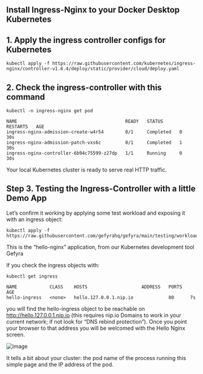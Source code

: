## Install Ingress-Nginx to your Docker Desktop Kubernetes

## 1. Apply the ingress controller configs for Kubernetes

```
kubectl apply -f https://raw.githubusercontent.com/kubernetes/ingress-nginx/controller-v1.6.4/deploy/static/provider/cloud/deploy.yaml
```

## 2. Check the ingress-controller with this command 

```
kubectl -n ingress-nginx get pod

NAME                                        READY   STATUS      RESTARTS   AGE
ingress-nginx-admission-create-w4r54        0/1     Completed   0          30s
ingress-nginx-admission-patch-vxs6c         0/1     Completed   1          30s
ingress-nginx-controller-6b94c75599-z27dp   1/1     Running     0          30s
```

Your local Kubernetes cluster is ready to serve real HTTP traffic.

## Step 3. Testing the Ingress-Controller with a little Demo App

Let’s confirm it working by applying some test workload and exposing it with an ingress object:

```
kubectl apply -f https://raw.githubusercontent.com/gefyrahq/gefyra/main/testing/workloads/hello_dd.yaml
```

This is the “hello-nginx” application, from our Kubernetes development tool Gefyra

If you check the ingress objects with:

```
kubectl get ingress

NAME            CLASS    HOSTS                    ADDRESS   PORTS   AGE
hello-ingress   <none>   hello.127.0.0.1.nip.io             80      7s
```

you will find the hello-ingress object to be reachable on http://hello.127.0.0.1.nip.io (this requires nip.io Domains to work 
in your current network; if not look for “DNS rebind protection”). 
Once you point your browser to that address you will be welcomed with the Hello Nginx screen.



![image](https://github.com/collabnix/kubelabs/assets/313480/2056387d-1211-49ba-9e8e-13d18859c901)

It tells a bit about your cluster: the pod name of the process running this simple page and the IP address of the pod.

